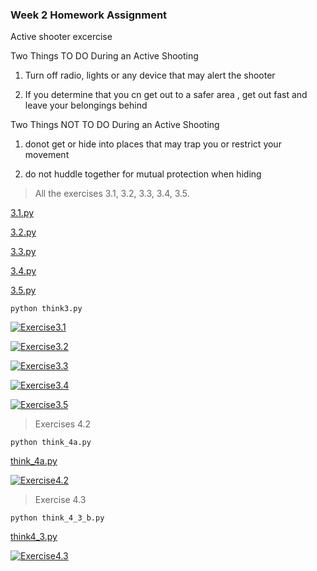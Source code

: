 ### Week 2 Homework Assignment

Active shooter excercise

Two Things TO DO During an Active Shooting

1. Turn off radio, lights or any device that may alert the shooter

2. If you determine that you cn get out to a safer area , get out fast and leave your belongings behind

Two Things NOT TO DO During an Active Shooting

1.  donot get or hide into places that may trap you or restrict your movement

2.  do not huddle together for mutual protection when hiding

> All the exercises 3.1, 3.2, 3.3, 3.4, 3.5.

[3.1.py](https://github.com/sneha1302/fss16sas/blob/development/code/2/excercise1.py)

[3.2.py](https://github.com/sneha1302/fss16sas/blob/development/code/2/excercise2.py)

[3.3.py](https://github.com/sneha1302/fss16sas/blob/development/code/2/excercise3.py)

[3.4.py](https://github.com/sneha1302/fss16sas/blob/development/code/2/excercise4.py)

[3.5.py](https://github.com/sneha1302/fss16sas/blob/development/code/2/excercise5.py)

`python think3.py`

[![Exercise3.1](https://github.com/sneha1302/fss16sas/blob/development/code/2/screenshots/excercise1.png)](#Exercise3.1)

[![Exercise3.2](https://github.com/sneha1302/fss16sas/blob/development/code/2/screenshots/excercise2.png)](#Exercise3.2)

[![Exercise3.3](https://github.com/sneha1302/fss16sas/blob/development/code/2/screenshots/excercise3.png)](#Exercise3.3)

[![Exercise3.4](https://github.com/sneha1302/fss16sas/blob/development/code/2/screenshots/excercise4.png)](#Exercise3.4)

[![Exercise3.5](https://github.com/sneha1302/fss16sas/blob/development/code/2/screenshots/excercise5.png)](#Exercise3.5)

> Exercises 4.2

`python think_4a.py`

[think_4a.py](https://github.com/sneha1302/fss16sas/blob/development/code/2/4.2.py)


[![Exercise4.2](https://github.com/sneha1302/fss16sas/blob/development/code/2/screenshots/4.2.png)](#Exercise4.2)

> Exercise 4.3

`python think_4_3_b.py`

[think4_3.py](https://github.com/sneha1302/fss16sas/blob/development/code/2/4.3.py)

[![Exercise4.3](https://github.com/sneha1302/fss16sas/blob/development/code/2/screenshots/4.3.png)](#Exercise4.3)
